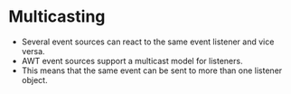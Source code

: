 # Multicasting

- Several event sources can react to the same event listener and vice versa.
- AWT event sources support a multicast model for listeners.
- This means that the same event can be sent to more than one listener object.
